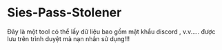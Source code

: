 # Sies-Pass-Stolener
Đây là một tool có thể lấy dữ liệu bao gồm mật khẩu discord , v.v..... được lưu trên trình duyệt mà nạn nhân sử dụng!!!
